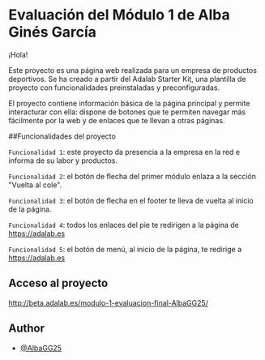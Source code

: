 # Evaluación del Módulo 1 de Alba Ginés García

¡Hola!

Este proyecto es una página web realizada para un empresa de productos deportivos. Se ha creado a partir del Adalab Starter Kit, una plantilla de proyecto con funcionalidades preinstaladas y preconfiguradas. 

El proyecto contiene información básica de la página principal y permite interacturar con ella: dispone de botones que te permiten navegar más fácilmente por la web y de enlaces que te llevan a otras páginas. 

##Funcionalidades del proyecto

`Funcionalidad 1`: este proyecto da presencia a la empresa en la red e informa de su labor y productos.

`Funcionalidad 2`: el botón de flecha del primer módulo enlaza a la sección "Vuelta al cole".

`Funcionalidad 3`: el botón de flecha en el footer te lleva de vuelta al inicio de la página.

`Funcionalidad 4`: todos los enlaces del pie te redirigen a la página de https://adalab.es

`Funcionalidad 5`: el botón de menú, al inicio de la página, te redirige a https://adalab.es


## Acceso al proyecto

http://beta.adalab.es/modulo-1-evaluacion-final-AlbaGG25/


## Author

- [@AlbaGG25](https://github.com/AlbaGG25)


